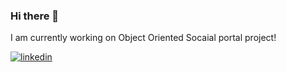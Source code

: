 ### Hi there 👋

I am currently working on Object Oriented Socaial portal project!

<a href="https://www.linkedin.com/marks-mileika"><img src="https://img.icons8.com/color/96/000000/linkedin.png" alt="linkedin"/></a>


